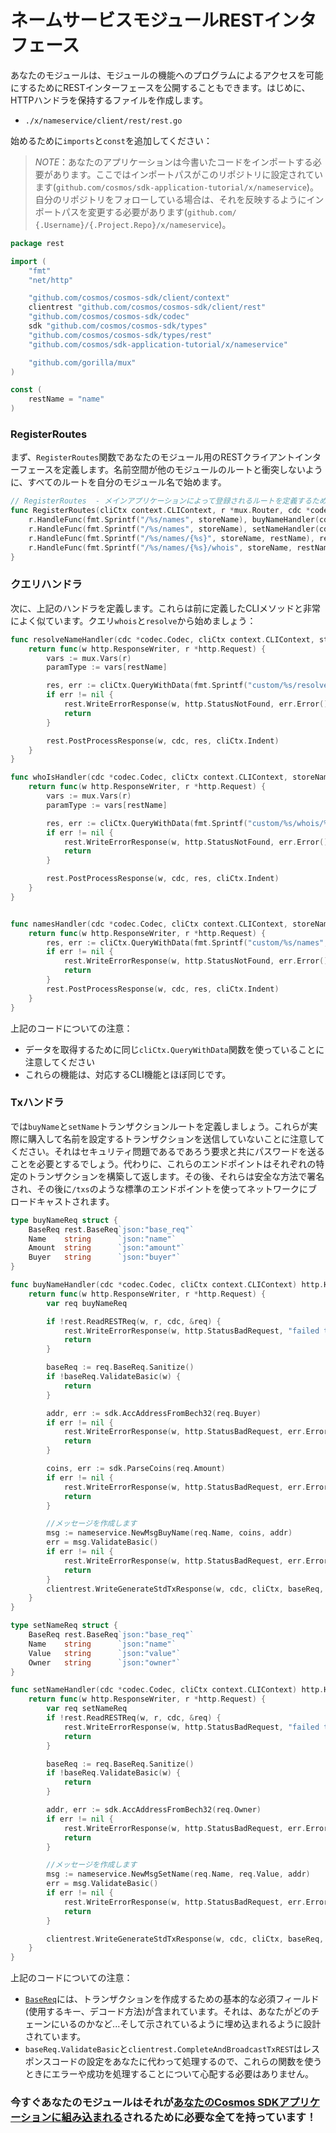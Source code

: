 # ネームサービスモジュールRESTインタフェース

あなたのモジュールは、モジュールの機能へのプログラムによるアクセスを可能にするためにRESTインターフェースを公開することもできます。はじめに、HTTPハンドラを保持するファイルを作成します。

 - `./x/nameservice/client/rest/rest.go`

始めるために`imports`と`const`を追加してください：

> _*NOTE*_：あなたのアプリケーションは今書いたコードをインポートする必要があります。ここではインポートパスがこのリポジトリに設定されています(`github.com/cosmos/sdk-application-tutorial/x/nameservice`)。自分のリポジトリをフォローしている場合は、それを反映するようにインポートパスを変更する必要があります(`github.com/ {.Username}/{.Project.Repo}/x/nameservice`)。

```go
package rest

import (
	"fmt"
	"net/http"

	"github.com/cosmos/cosmos-sdk/client/context"
	clientrest "github.com/cosmos/cosmos-sdk/client/rest"
	"github.com/cosmos/cosmos-sdk/codec"
	sdk "github.com/cosmos/cosmos-sdk/types"
	"github.com/cosmos/cosmos-sdk/types/rest"
	"github.com/cosmos/sdk-application-tutorial/x/nameservice"

	"github.com/gorilla/mux"
)

const (
	restName = "name"
)
```

### RegisterRoutes

まず、`RegisterRoutes`関数であなたのモジュール用のRESTクライアントインターフェースを定義します。名前空間が他のモジュールのルートと衝突しないように、すべてのルートを自分のモジュール名で始めます。

```go
// RegisterRoutes  - メインアプリケーションによって登録されるルートを定義するための中央関数
func RegisterRoutes(cliCtx context.CLIContext, r *mux.Router, cdc *codec.Codec, storeName string) {
	r.HandleFunc(fmt.Sprintf("/%s/names", storeName), buyNameHandler(cdc, cliCtx)).Methods("POST")
	r.HandleFunc(fmt.Sprintf("/%s/names", storeName), setNameHandler(cdc, cliCtx)).Methods("PUT")
	r.HandleFunc(fmt.Sprintf("/%s/names/{%s}", storeName, restName), resolveNameHandler(cdc, cliCtx, storeName)).Methods("GET")
	r.HandleFunc(fmt.Sprintf("/%s/names/{%s}/whois", storeName, restName), whoIsHandler(cdc, cliCtx, storeName)).Methods("GET")
}
```

### クエリハンドラ

次に、上記のハンドラを定義します。これらは前に定義したCLIメソッドと非常によく似ています。クエリ`whois`と`resolve`から始めましょう：

```go
func resolveNameHandler(cdc *codec.Codec, cliCtx context.CLIContext, storeName string) http.HandlerFunc {
	return func(w http.ResponseWriter, r *http.Request) {
		vars := mux.Vars(r)
		paramType := vars[restName]

		res, err := cliCtx.QueryWithData(fmt.Sprintf("custom/%s/resolve/%s", storeName, paramType), nil)
		if err != nil {
			rest.WriteErrorResponse(w, http.StatusNotFound, err.Error())
			return
		}

		rest.PostProcessResponse(w, cdc, res, cliCtx.Indent)
	}
}

func whoIsHandler(cdc *codec.Codec, cliCtx context.CLIContext, storeName string) http.HandlerFunc {
	return func(w http.ResponseWriter, r *http.Request) {
		vars := mux.Vars(r)
		paramType := vars[restName]

		res, err := cliCtx.QueryWithData(fmt.Sprintf("custom/%s/whois/%s", storeName, paramType), nil)
		if err != nil {
			rest.WriteErrorResponse(w, http.StatusNotFound, err.Error())
			return
		}

		rest.PostProcessResponse(w, cdc, res, cliCtx.Indent)
	}
}


func namesHandler(cdc *codec.Codec, cliCtx context.CLIContext, storeName string) http.HandlerFunc {
	return func(w http.ResponseWriter, r *http.Request) {
		res, err := cliCtx.QueryWithData(fmt.Sprintf("custom/%s/names", storeName), nil)
		if err != nil {
			rest.WriteErrorResponse(w, http.StatusNotFound, err.Error())
			return
		}
		rest.PostProcessResponse(w, cdc, res, cliCtx.Indent)
	}
}
```

上記のコードについての注意：

 - データを取得するために同じ`cliCtx.QueryWithData`関数を使っていることに注意してください
 - これらの機能は、対応するCLI機能とほぼ同じです。

### Txハンドラ

では`buyName`と`setName`トランザクションルートを定義しましょう。これらが実際に購入して名前を設定するトランザクションを送信していないことに注意してください。それはセキュリティ問題であるであろう要求と共にパスワードを送ることを必要とするでしょう。代わりに、これらのエンドポイントはそれぞれの特定のトランザクションを構築して返します。その後、それらは安全な方法で署名され、その後に`/txs`のような標準のエンドポイントを使ってネットワークにブロードキャストされます。

```go
type buyNameReq struct {
	BaseReq rest.BaseReq`json:"base_req"`
	Name    string      `json:"name"`
	Amount  string      `json:"amount"`
	Buyer   string      `json:"buyer"`
}

func buyNameHandler(cdc *codec.Codec, cliCtx context.CLIContext) http.HandlerFunc {
	return func(w http.ResponseWriter, r *http.Request) {
		var req buyNameReq

		if !rest.ReadRESTReq(w, r, cdc, &req) {
			rest.WriteErrorResponse(w, http.StatusBadRequest, "failed to parse request")
			return
		}

		baseReq := req.BaseReq.Sanitize()
		if !baseReq.ValidateBasic(w) {
			return
		}

		addr, err := sdk.AccAddressFromBech32(req.Buyer)
		if err != nil {
			rest.WriteErrorResponse(w, http.StatusBadRequest, err.Error())
			return
		}

		coins, err := sdk.ParseCoins(req.Amount)
		if err != nil {
			rest.WriteErrorResponse(w, http.StatusBadRequest, err.Error())
			return
		}

		//メッセージを作成します
		msg := nameservice.NewMsgBuyName(req.Name, coins, addr)
		err = msg.ValidateBasic()
		if err != nil {
			rest.WriteErrorResponse(w, http.StatusBadRequest, err.Error())
			return
		}
		clientrest.WriteGenerateStdTxResponse(w, cdc, cliCtx, baseReq, []sdk.Msg{msg})
	}
}

type setNameReq struct {
	BaseReq rest.BaseReq`json:"base_req"`
	Name    string      `json:"name"`
	Value   string      `json:"value"`
	Owner   string      `json:"owner"`
}

func setNameHandler(cdc *codec.Codec, cliCtx context.CLIContext) http.HandlerFunc {
	return func(w http.ResponseWriter, r *http.Request) {
		var req setNameReq
		if !rest.ReadRESTReq(w, r, cdc, &req) {
			rest.WriteErrorResponse(w, http.StatusBadRequest, "failed to parse request")
			return
		}

		baseReq := req.BaseReq.Sanitize()
		if !baseReq.ValidateBasic(w) {
			return
		}

		addr, err := sdk.AccAddressFromBech32(req.Owner)
		if err != nil {
			rest.WriteErrorResponse(w, http.StatusBadRequest, err.Error())
			return
		}

		//メッセージを作成します
		msg := nameservice.NewMsgSetName(req.Name, req.Value, addr)
		err = msg.ValidateBasic()
		if err != nil {
			rest.WriteErrorResponse(w, http.StatusBadRequest, err.Error())
			return
		}

		clientrest.WriteGenerateStdTxResponse(w, cdc, cliCtx, baseReq, []sdk.Msg{msg})
	}
}
```

上記のコードについての注意：

 -  [`BaseReq`](https://godoc.org/github.com/cosmos/cosmos-sdk/client/utils#BaseReq)には、トランザクションを作成するための基本的な必須フィールド(使用するキー、デコード方法)が含まれています。それは、あなたがどのチェーンにいるのかなど...そして示されているように埋め込まれるように設計されています。
 - `baseReq.ValidateBasic`と`clientrest.CompleteAndBroadcastTxREST`はレスポンスコードの設定をあなたに代わって処理するので、これらの関数を使うときにエラーや成功を処理することについて心配する必要はありません。

### 今すぐあなたのモジュールはそれが[あなたのCosmos SDKアプリケーションに組み込まれる](./12_app-complete.md)されるために必要な全てを持っています！

